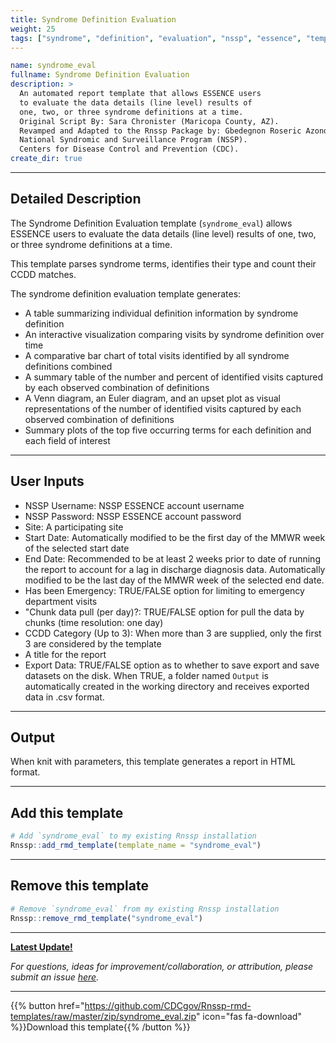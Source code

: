 ```yaml
---
title: Syndrome Definition Evaluation
weight: 25
tags: ["syndrome", "definition", "evaluation", "nssp", "essence", "template", "demo"] 
---
```


```yaml
name: syndrome_eval
fullname: Syndrome Definition Evaluation
description: >
  An automated report template that allows ESSENCE users 
  to evaluate the data details (line level) results of 
  one, two, or three syndrome definitions at a time. 
  Original Script By: Sara Chronister (Maricopa County, AZ). 
  Revamped and Adapted to the Rnssp Package by: Gbedegnon Roseric Azondekon. 
  National Syndromic and Surveillance Program (NSSP). 
  Centers for Disease Control and Prevention (CDC).
create_dir: true
```
---
## Detailed Description

The Syndrome Definition Evaluation template (`syndrome_eval`) allows ESSENCE users to evaluate the data details (line level) results of one, two, or three syndrome definitions at a time.

This template parses syndrome terms, identifies their type and count their CCDD matches.

The syndrome definition evaluation template generates:

* A table summarizing individual definition information by syndrome definition
* An interactive visualization comparing visits by syndrome definition over time
* A comparative bar chart of total visits identified by all syndrome definitions combined
* A summary table of the number and percent of identified visits captured by each observed combination of definitions
* A Venn diagram, an Euler diagram, and an upset plot as visual representations of the number of identified visits captured by each observed combination of definitions
* Summary plots of the top five occurring terms for each definition and each field of interest

---
## User Inputs

* NSSP Username: NSSP ESSENCE account username
* NSSP Password: NSSP ESSENCE account password
* Site: A participating site
* Start Date: Automatically modified to be the first day of the MMWR week of the selected start date
* End Date: Recommended to be at least 2 weeks prior to date of running the report to account for a lag in discharge diagnosis data. Automatically modified to be the last day of the MMWR week of the selected end date. 
* Has been Emergency: TRUE/FALSE option for limiting to emergency department visits
* "Chunk data pull (per day)?: TRUE/FALSE option for pull the data by chunks (time resolution: one day)
* CCDD Category (Up to 3): When more than 3 are supplied, only the first 3 are considered by the template
* A title for the report
* Export Data: TRUE/FALSE option as to whether to save export and save datasets on the disk. When TRUE, a folder named `Output` is automatically created in the working directory and receives exported data in .csv format.

---
## Output

When knit with parameters, this template generates a report in HTML format.

---
## Add this template

```r
# Add `syndrome_eval` to my existing Rnssp installation
Rnssp::add_rmd_template(template_name = "syndrome_eval")
```
---
## Remove this template

```r
# Remove `syndrome_eval` from my existing Rnssp installation
Rnssp::remove_rmd_template("syndrome_eval")
```

---
[**Latest Update!**](https://cdcgov.github.io/Rnssp-rmd-templates/changelogs/#syndrome-definition-evaluation-template-syndrome_eval)

*For questions, ideas for improvement/collaboration, or attribution, please submit an issue [here](https://github.com/CDCgov/Rnssp-rmd-templates/issues).*

---
{{% button href="https://github.com/CDCgov/Rnssp-rmd-templates/raw/master/zip/syndrome_eval.zip" icon="fas fa-download" %}}Download this template{{% /button %}}